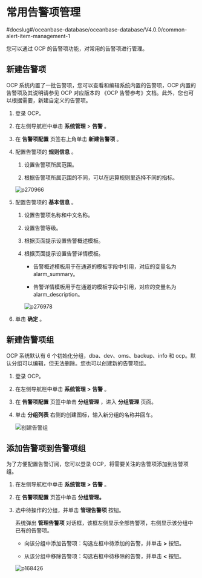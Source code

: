 # 常用告警项管理
#docslug#/oceanbase-database/oceanbase-database/V4.0.0/common-alert-item-management-1

您可以通过 OCP 的告警项功能，对常用的告警项进行管理。

## 新建告警项

OCP 系统内置了一批告警项，您可以查看和编辑系统内置的告警项，OCP 内置的告警项及其说明请参见 OCP 对应版本的 《OCP 告警参考》文档。此外，您也可以根据需要，新建自定义的告警项。

1. 登录 OCP。

2. 在左侧导航栏中单击 **系统管理** \> **告警** 。

3. 在 **告警项配置** 页签右上角单击 **新建告警项** 。

4. 配置告警项的 **规则信息** 。

   1. 设置告警项所属范围。

   2. 根据告警项所属范围的不同，可以在运算规则里选择不同的指标。

   ![p270966](https://help-static-aliyun-doc.aliyuncs.com/assets/img/zh-CN/2262191261/p277057.png)

5. 配置告警项的 **基本信息** 。

   1. 设置告警项名称和中文名称。

   2. 设置告警等级。

   3. 根据页面提示设置告警概述模板。

   4. 根据页面提示设置告警详情模板。

      * 告警概述模板用于在通道的模板字段中引用，对应的变量名为 alarm_summary。

      * 告警详情模板用于在通道的模板字段中引用，对应的变量名为 alarm_description。

      ![p276978](https://help-static-aliyun-doc.aliyuncs.com/assets/img/zh-CN/2262191261/p277058.png)

6. 单击 **确定** 。

## 新建告警项组

OCP 系统默认有 6 个初始化分组，dba、dev、oms、backup、info 和 ocp。默认分组可以编辑，但无法删除。您也可以创建新的告警项组。

1. 登录 OCP。

2. 在左侧导航栏中单击 **系统管理** **\>** **告警** 。

3. 在 **告警项配置** 页签中单击 **分组管理** ，进入 **分组管理** 页面。

4. 单击 **分组列表** 右侧的创建图标，输入新分组的名称并回车。

   ![创建告警组](https://help-static-aliyun-doc.aliyuncs.com/assets/img/zh-CN/3825442261/p277039.png)

## 添加告警项到告警项组

为了方便配置告警订阅，您可以登录 OCP，将需要关注的告警项添加到告警项组。

1. 在左侧导航栏中单击 **系统管理** **\>** **告警** 。

2. 在 **告警项配置** 页签中单击 **分组管理。**

3. 选中待操作的分组，并单击 **管理告警项** 按钮。

   系统弹出 **管理告警项** 对话框，该框左侧显示全部告警项，右侧显示该分组中已有的告警项。

   * 向该分组中添加告警项：勾选左框中待添加的告警，并单击 **\>** 按钮。

   * 从该分组中移除告警项：勾选右框中待移除的告警，并单击 **\<** 按钮。

   ![p168426](https://help-static-aliyun-doc.aliyuncs.com/assets/img/zh-CN/1847091261/p276986.png)
